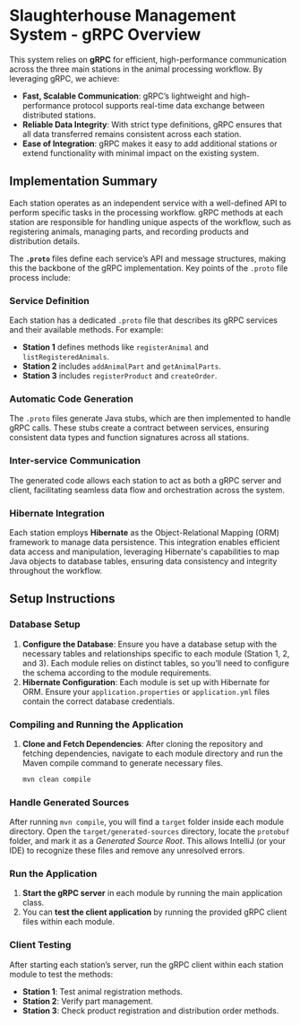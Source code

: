 # Slaughterhouse Management System - gRPC Overview

This system relies on **gRPC** for efficient, high-performance communication across the three main stations in the animal processing workflow. By leveraging gRPC, we achieve:

- **Fast, Scalable Communication**: gRPC’s lightweight and high-performance protocol supports real-time data exchange between distributed stations.
- **Reliable Data Integrity**: With strict type definitions, gRPC ensures that all data transferred remains consistent across each station.
- **Ease of Integration**: gRPC makes it easy to add additional stations or extend functionality with minimal impact on the existing system.

## Implementation Summary

Each station operates as an independent service with a well-defined API to perform specific tasks in the processing workflow. gRPC methods at each station are responsible for handling unique aspects of the workflow, such as registering animals, managing parts, and recording products and distribution details.

The **`.proto`** files define each service’s API and message structures, making this the backbone of the gRPC implementation. Key points of the `.proto` file process include:

### Service Definition

Each station has a dedicated `.proto` file that describes its gRPC services and their available methods. For example:

- **Station 1** defines methods like `registerAnimal` and `listRegisteredAnimals`.
- **Station 2** includes `addAnimalPart` and `getAnimalParts`.
- **Station 3** includes `registerProduct` and `createOrder`.

### Automatic Code Generation

The `.proto` files generate Java stubs, which are then implemented to handle gRPC calls. These stubs create a contract between services, ensuring consistent data types and function signatures across all stations.

### Inter-service Communication

The generated code allows each station to act as both a gRPC server and client, facilitating seamless data flow and orchestration across the system.

### Hibernate Integration

Each station employs **Hibernate** as the Object-Relational Mapping (ORM) framework to manage data persistence. This integration enables efficient data access and manipulation, leveraging Hibernate's capabilities to map Java objects to database tables, ensuring data consistency and integrity throughout the workflow.

## Setup Instructions

### Database Setup

1. **Configure the Database**: Ensure you have a database setup with the necessary tables and relationships specific to each module (Station 1, 2, and 3). Each module relies on distinct tables, so you’ll need to configure the schema according to the module requirements.
2. **Hibernate Configuration**: Each module is set up with Hibernate for ORM. Ensure your `application.properties` or `application.yml` files contain the correct database credentials.

### Compiling and Running the Application

1. **Clone and Fetch Dependencies**: After cloning the repository and fetching dependencies, navigate to each module directory and run the Maven compile command to generate necessary files.

   ```bash
   mvn clean compile
   
### Handle Generated Sources

After running `mvn compile`, you will find a `target` folder inside each module directory. Open the `target/generated-sources` directory, locate the `protobuf` folder, and mark it as a *Generated Source Root*. This allows IntelliJ (or your IDE) to recognize these files and remove any unresolved errors.

### Run the Application

1. **Start the gRPC server** in each module by running the main application class.
2. You can **test the client application** by running the provided gRPC client files within each module.

### Client Testing

After starting each station’s server, run the gRPC client within each station module to test the methods:

- **Station 1**: Test animal registration methods.
- **Station 2**: Verify part management.
- **Station 3**: Check product registration and distribution order methods.
